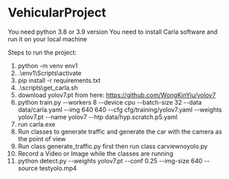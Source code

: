 # VehicularProject

You need python 3.8 or 3.9 version
You need to install Carla software and run it on your local machine

Steps to run the project:
1. python -m venv env1
2. .\env1\Scripts\activate
3. pip install -r requirements.txt
4. .\scripts\get_carla.sh
5. download yolov7.pt from here: https://github.com/WongKinYiu/yolov7
6. python train.py --workers 8 --device cpu --batch-size 32 --data data/carla.yaml --img 640 640 --cfg cfg/training/yolov7.yaml --weights yolov7.pt --name yolov7 --htp data/hyp.scratch.p5.yaml
7. run carla.exe
8. Run classes to generate traffic and generate the car with the camera as the point of view
9. Run class generate_traffic.py first then run class carviewnoyolo.py
10. Record a Video or Image while the classes are running
11. python detect.py --weights yolov7.pt --conf 0.25 --img-size 640 --source testyolo.mp4